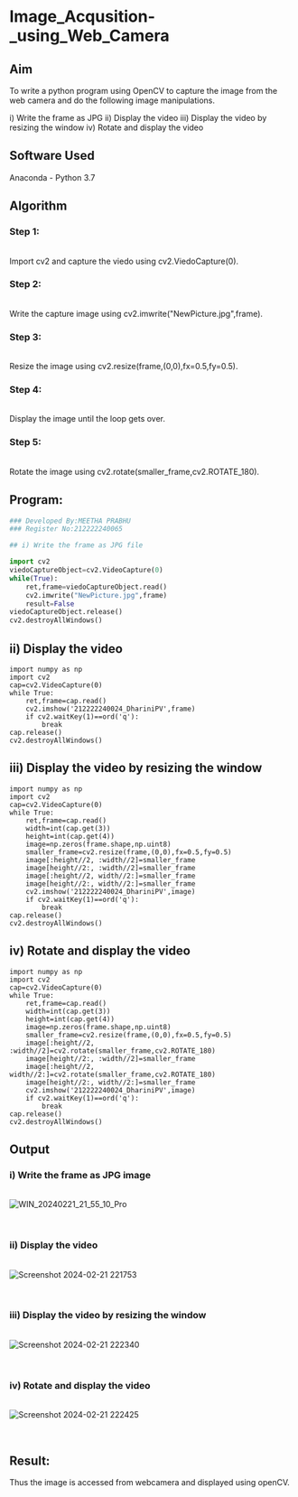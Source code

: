 # Image_Acqusition-_using_Web_Camera
## Aim
To write a python program using OpenCV to capture the image from the web camera and do the following image manipulations.
 
i) Write the frame as JPG 
ii) Display the video 
iii) Display the video by resizing the window
iv) Rotate and display the video

## Software Used
Anaconda - Python 3.7
## Algorithm
### Step 1:
<br>Import cv2 and capture the viedo using cv2.ViedoCapture(0).

### Step 2:
<br>Write the capture image using cv2.imwrite("NewPicture.jpg",frame).

### Step 3:
<br>Resize the image using cv2.resize(frame,(0,0),fx=0.5,fy=0.5).

### Step 4:
<br>Display the image until the loop gets over.

### Step 5:
<br>Rotate the image using cv2.rotate(smaller_frame,cv2.ROTATE_180).

## Program:
``` Python
### Developed By:MEETHA PRABHU
### Register No:212222240065

## i) Write the frame as JPG file

import cv2
viedoCaptureObject=cv2.VideoCapture(0)
while(True):
    ret,frame=viedoCaptureObject.read()
    cv2.imwrite("NewPicture.jpg",frame)
    result=False
viedoCaptureObject.release()
cv2.destroyAllWindows()
```


## ii) Display the video
```
import numpy as np
import cv2
cap=cv2.VideoCapture(0)
while True:
    ret,frame=cap.read()
    cv2.imshow('212222240024_DhariniPV',frame)
    if cv2.waitKey(1)==ord('q'):
        break
cap.release()
cv2.destroyAllWindows()
```


## iii) Display the video by resizing the window
```
import numpy as np
import cv2
cap=cv2.VideoCapture(0)
while True:
    ret,frame=cap.read()
    width=int(cap.get(3))
    height=int(cap.get(4))
    image=np.zeros(frame.shape,np.uint8)
    smaller_frame=cv2.resize(frame,(0,0),fx=0.5,fy=0.5)
    image[:height//2, :width//2]=smaller_frame
    image[height//2:, :width//2]=smaller_frame
    image[:height//2, width//2:]=smaller_frame
    image[height//2:, width//2:]=smaller_frame
    cv2.imshow('212222240024_DhariniPV',image)
    if cv2.waitKey(1)==ord('q'):
        break
cap.release()
cv2.destroyAllWindows()
```


## iv) Rotate and display the video
```
import numpy as np
import cv2
cap=cv2.VideoCapture(0)
while True:
    ret,frame=cap.read()
    width=int(cap.get(3))
    height=int(cap.get(4))
    image=np.zeros(frame.shape,np.uint8)
    smaller_frame=cv2.resize(frame,(0,0),fx=0.5,fy=0.5)
    image[:height//2, :width//2]=cv2.rotate(smaller_frame,cv2.ROTATE_180)
    image[height//2:, :width//2]=smaller_frame
    image[:height//2, width//2:]=cv2.rotate(smaller_frame,cv2.ROTATE_180)
    image[height//2:, width//2:]=smaller_frame
    cv2.imshow('212222240024_DhariniPV',image)
    if cv2.waitKey(1)==ord('q'):
        break
cap.release()
cv2.destroyAllWindows()
```

## Output

### i) Write the frame as JPG image
</br>![WIN_20240221_21_55_10_Pro](https://github.com/Meetha22003992/Image_Acqusition-_using_Web_Camera/assets/119401038/dc958383-6b25-4ffb-9f4b-834287d88aab)

</br>

### ii) Display the video
</br>![Screenshot 2024-02-21 221753](https://github.com/Meetha22003992/Image_Acqusition-_using_Web_Camera/assets/119401038/79d2b6ea-5df2-4745-92b9-86bdfc5eeafc)

</br>

### iii) Display the video by resizing the window
</br>![Screenshot 2024-02-21 222340](https://github.com/Meetha22003992/Image_Acqusition-_using_Web_Camera/assets/119401038/bb61055e-9b6d-418b-a7bc-c6bb56ab18aa)

</br>

### iv) Rotate and display the video
</br>![Screenshot 2024-02-21 222425](https://github.com/Meetha22003992/Image_Acqusition-_using_Web_Camera/assets/119401038/cff52233-6cfb-476e-8c9b-6d204c97b31a)

</br>


## Result:
Thus the image is accessed from webcamera and displayed using openCV.
